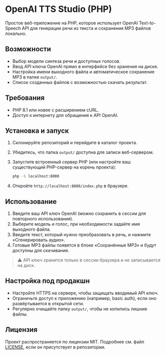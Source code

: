# OpenAI TTS Studio (PHP)

Простое веб-приложение на PHP, которое использует OpenAI Text-to-Speech API для генерации речи из текста и сохранения MP3 файлов локально.

## Возможности

- Выбор модели синтеза речи и доступных голосов.
- Ввод API ключа OpenAI прямо в интерфейсе без хранения на диске.
- Настройка имени выходного файла и автоматическое сохранение MP3 в папке `output/`.
- Список созданных файлов с возможностью скачать результат.

## Требования

- PHP 8.1 или новее с расширением cURL.
- Доступ к интернету для обращения к API OpenAI.

## Установка и запуск

1. Склонируйте репозиторий и перейдите в каталог проекта.
2. Убедитесь, что папка `output/` доступна для записи веб-сервером.
3. Запустите встроенный сервер PHP (или настройте ваш существующий PHP-сервер на корень проекта):

   ```bash
   php -S localhost:8000
   ```

4. Откройте `http://localhost:8000/index.php` в браузере.

## Использование

1. Введите ваш API ключ OpenAI (можно сохранить в сессии для повторного использования).
2. Выберите модель и голос, при необходимости задайте имя выходного файла.
3. Введите текст, который нужно преобразовать в речь, и нажмите «Сгенерировать аудио».
4. Готовые MP3 файлы появятся в блоке «Сохранённые MP3» и будут доступны для скачивания.

> ⚠️ API ключ хранится только в сессии браузера и не записывается на диск.

## Настройка под продакшн

- Настройте HTTPS на сервере, чтобы защищать вводимый API ключ.
- Ограничьте доступ к приложению (например, basic auth), если оно развёртывается в открытой сети.
- Регулярно очищайте папку `output/`, чтобы не копились лишние файлы.

## Лицензия

Проект распространяется по лицензии MIT. Подробнее см. файл [LICENSE](LICENSE), если он присутствует в репозитории.
